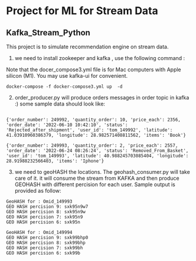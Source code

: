 # Project for ML for Stream Data 
## Kafka_Stream_Python

This project is to simulate recommendation engine on stream data. 

1. we need to install zookeeper and kafka , use the following command :

Note that the docer_compose3.yml file is for  Mac computers with Apple silicon (M1). You may use kafka-ui for convenient.  

```
docker-compose -f docker-compose3.yml up  -d
```
2. order_producer.py will produce orders messages in order topic in kafka :) some sample data should look like:

```

{'order_number': 249992, 'quantity_order': 10, 'price_each': 2356, 'order_date': '2022-06-10 10:42:10', 'status': 'Rejected_after_shipment', 'user_id': 'tom_149992', 'latitude': 41.03910960386379, 'longitude': 28.982571408811562, 'items': 'Book'}

{'order_number': 249993, 'quantity_order': 2, 'price_each': 2557, 'order_date': '2022-06-24 08:26:24', 'status': 'Removed_From_Basket', 'user_id': 'tom_149993', 'latitude': 40.988245703085404, 'longitude': 28.91988232566403, 'items': 'Iphone'}

```

3. we need to geoHASH the locations. The geohash_consumer.py will take care of it. it will consume the stream from KAFKA and then produce GEOHASH with different percision for each user.
Sample output is provided as follow:

```
GeoHASH for : Omid_149993
GEO HASH percision 9: sxk95n9w7
GEO HASH percision 8: sxk95n9w
GEO HASH percision 7: sxk95n9
GEO HASH percision 6: sxk95n

GeoHASH for : Omid_149994
GEO HASH percision 9: sxk99bhp0
GEO HASH percision 8: sxk99bhp
GEO HASH percision 7: sxk99bh
GEO HASH percision 6: sxk99b
```

